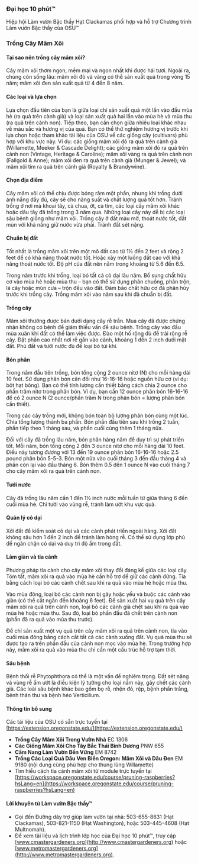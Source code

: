 ### Đại học 10 phút™  
Hiệp hội Làm vườn Bậc thầy Hạt Clackamas phối hợp và hỗ trợ Chương trình Làm vườn Bậc thầy của OSU™  

### Trồng Cây Mâm Xôi  

#### Tại sao nên trồng cây mâm xôi?  
Cây mâm xôi thơm ngon, mềm mại và ngon nhất khi được hái tươi. Ngoài ra, chúng còn sống lâu: mâm xôi đỏ và vàng có thể sản xuất quả trong vòng 15 năm; mâm xôi đen sản xuất quả từ 4 đến 8 năm.  

#### Các loại và lựa chọn  
Lựa chọn đầu tiên của bạn là giữa loại chỉ sản xuất quả một lần vào đầu mùa hè (ra quả trên cành già) và loại sản xuất quả hai lần vào mùa hè và mùa thu (ra quả trên cành non). Tiếp theo, bạn cần chọn giữa nhiều loại khác nhau về màu sắc và hương vị của quả. Bạn có thể thử nghiệm hương vị trước khi lựa chọn hoặc tham khảo tài liệu của OSU về các giống cây (cultivars) phù hợp với khu vực này. Ví dụ: các giống mâm xôi đỏ ra quả trên cành già (Willamette, Meeker & Cascade Delight); các giống mâm xôi đỏ ra quả trên cành non (Vintage, Heritage & Caroline); mâm xôi vàng ra quả trên cành non (Fallgold & Anne); mâm xôi đen ra quả trên cành già (Munger & Jewel); và mâm xôi tím ra quả trên cành già (Royalty & Brandywine).  

#### Chọn địa điểm  
Cây mâm xôi có thể chịu được bóng râm một phần, nhưng khi trồng dưới ánh nắng đầy đủ, cây sẽ cho năng suất và chất lượng quả tốt hơn. Tránh trồng ở nơi mà khoai tây, cà chua, ớt, cà tím, các loại cây mâm xôi khác hoặc dâu tây đã trồng trong 3 năm qua. Những loại cây này dễ bị các loại sâu bệnh giống như mâm xôi. Trồng cây ở đất màu mỡ, thoát nước tốt, đất mùn với khả năng giữ nước vừa phải. Tránh đất sét nặng.  

#### Chuẩn bị đất  
Tốt nhất là trồng mâm xôi trên một mô đất cao từ 1½ đến 2 feet và rộng 2 feet để có khả năng thoát nước tốt. Hoặc xây một luống đất cao với khả năng thoát nước tốt. Độ pH của đất nên nằm trong khoảng từ 5.6 đến 6.5.  

Trong năm trước khi trồng, loại bỏ tất cả cỏ dại lâu năm. Bổ sung chất hữu cơ vào mùa hè hoặc mùa thu – bạn có thể sử dụng phân chuồng, phân trộn, lá cây hoặc mùn cưa – trộn đều vào đất. Đảm bảo chất hữu cơ đã phân hủy trước khi trồng cây. Trồng mâm xôi vào năm sau khi đã chuẩn bị đất.  

#### Trồng cây  
Mâm xôi thường được bán dưới dạng cây rễ trần. Mua cây đã được chứng nhận không có bệnh để giảm thiểu vấn đề sâu bệnh. Trồng cây vào đầu mùa xuân khi đất có thể làm việc được. Đào một hố rộng đủ để trải rộng rễ cây. Đặt phần cao nhất nơi rễ gắn vào cành, khoảng 1 đến 2 inch dưới mặt đất. Phủ đất và tưới nước đủ để loại bỏ túi khí.  

#### Bón phân  
Trong năm đầu tiên trồng, bón tổng cộng 2 ounce nitơ (N) cho mỗi hàng dài 10 feet. Sử dụng phân bón cân đối như 16-16-16 hoặc nguồn hữu cơ (ví dụ: bột hạt bông). Bạn có thể tính lượng cần thiết bằng cách chia 2 ounce cho phần trăm nitơ trong phân bón. Ví dụ, bạn cần 12 ounce phân bón 16-16-16 để có 2 ounce N (2 ounce/phần trăm N trong phân bón = lượng phân bón cần thiết).  

Trong các cây trồng mới, không bón toàn bộ lượng phân bón cùng một lúc. Chia tổng lượng thành ba phần. Bón phần đầu tiên sau khi trồng 2 tuần, phần tiếp theo 1 tháng sau, và phần cuối cùng thêm 1 tháng nữa.  

Đối với cây đã trồng lâu năm, bón phân hàng năm để duy trì sự phát triển tốt. Mỗi năm, bón tổng cộng 2 đến 3 ounce nitơ cho mỗi hàng dài 10 feet. Điều này tương đương với 13 đến 19 ounce phân bón 16-16-16 hoặc 2.5 pound phân bón 5-5-3. Bón một nửa vào cuối tháng 3 đến đầu tháng 4 và phần còn lại vào đầu tháng 6. Bón thêm 0.5 đến 1 ounce N vào cuối tháng 7 cho cây mâm xôi ra quả trên cành non.  

#### Tưới nước  
Cây đã trồng lâu năm cần 1 đến 1½ inch nước mỗi tuần từ giữa tháng 6 đến cuối mùa hè. Chỉ tưới vào vùng rễ, tránh làm ướt khu vực quả.  

#### Quản lý cỏ dại  
Xới đất để kiểm soát cỏ dại và các cành phát triển ngoài hàng. Xới đất không sâu hơn 1 đến 2 inch để tránh làm hỏng rễ. Có thể sử dụng lớp phủ để ngăn chặn cỏ dại và duy trì độ ẩm trong đất.  

#### Làm giàn và tỉa cành  
Phương pháp tỉa cành cho cây mâm xôi thay đổi đáng kể giữa các loại cây. Tóm tắt, mâm xôi ra quả vào mùa hè cần hỗ trợ để giữ các cành đứng. Tỉa bằng cách loại bỏ các cành chết sau khi ra quả vào mùa hè hoặc mùa thu.  

Vào mùa đông, loại bỏ các cành non bị gãy hoặc yếu và buộc các cành vào giàn (có thể cắt ngắn đến khoảng 6 feet). Để sản xuất hai vụ quả trên cây mâm xôi ra quả trên cành non, loại bỏ các cành già chết sau khi ra quả vào mùa hè hoặc mùa thu. Sau đó, loại bỏ phần đầu đã chết trên cành non (phần đã ra quả vào mùa thu trước).  

Để chỉ sản xuất một vụ quả trên cây mâm xôi ra quả trên cành non, tỉa vào cuối mùa đông bằng cách cắt tất cả các cành xuống đất. Vụ quả mùa thu sẽ được tạo ra trên phần đầu của cành non mọc vào mùa hè. Trong trường hợp này, mâm xôi ra quả vào mùa thu chỉ cần một cấu trúc hỗ trợ tạm thời.  

#### Sâu bệnh  
Bệnh thối rễ Phytophthora có thể là một vấn đề nghiêm trọng. Đất sét nặng và vùng rễ ẩm ướt là điều kiện lý tưởng cho loại nấm này, gây chết các cành già. Các loài sâu bệnh khác bao gồm bọ rễ, nhện đỏ, rệp, bệnh phấn trắng, bệnh thán thư và bệnh héo Verticilium.  

#### Thông tin bổ sung  
Các tài liệu của OSU có sẵn trực tuyến tại [https://extension.oregonstate.edu/](https://extension.oregonstate.edu/)  
- **Trồng Cây Mâm Xôi Trong Vườn Nhà** EC 1306  
- **Các Giống Mâm Xôi Cho Tây Bắc Thái Bình Dương** PNW 655  
- **Cẩm Nang Làm Vườn Bền Vững** EM 8742  
- **Trồng Các Loại Quả Dâu Ven Biển Oregon: Mâm Xôi và Dâu Đen** EM 9180 (nội dung cũng phù hợp cho thung lũng Willamette)  
- Tìm hiểu cách tỉa cành mâm xôi từ module trực tuyến tại [https://workspace.oregonstate.edu/course/pruning-raspberries?hsLang=en](https://workspace.oregonstate.edu/course/pruning-raspberries?hsLang=en)  

#### Lời khuyên từ Làm vườn Bậc thầy™  
- Gọi đến Đường dây trợ giúp làm vườn tại nhà: 503-655-8631 (Hạt Clackamas), 503-821-1150 (Hạt Washington), hoặc 503-445-4608 (Hạt Multnomah).  
- Để xem tài liệu và lịch trình lớp học của Đại học 10 phút™, truy cập [www.cmastergardeners.org](http://www.cmastergardeners.org) hoặc [www.metromastergardeners.org](http://www.metromastergardeners.org).